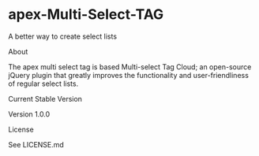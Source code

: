 # apex-Multi-Select-TAG


A better way to create select lists

About

The apex multi select tag is based Multi-select Tag Cloud; an open-source jQuery plugin that greatly improves the functionality and user-friendliness of regular select lists. 

Current Stable Version

Version 1.0.0

License

See LICENSE.md
